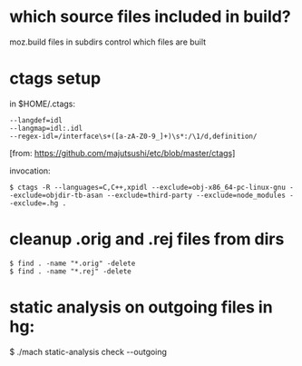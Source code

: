 
# which source files included in build?

moz.build files in subdirs control which files are built

# ctags setup

in $HOME/.ctags:

    --langdef=idl
    --langmap=idl:.idl
    --regex-idl=/interface\s+([a-zA-Z0-9_]+)\s*:/\1/d,definition/

[from: https://github.com/majutsushi/etc/blob/master/ctags]


invocation:

    $ ctags -R --languages=C,C++,xpidl --exclude=obj-x86_64-pc-linux-gnu --exclude=objdir-tb-asan --exclude=third-party --exclude=node_modules --exclude=.hg .

# cleanup .orig and .rej files from dirs

    $ find . -name "*.orig" -delete
    $ find . -name "*.rej" -delete

# static analysis on outgoing files in hg:

  $ ./mach static-analysis check --outgoing

